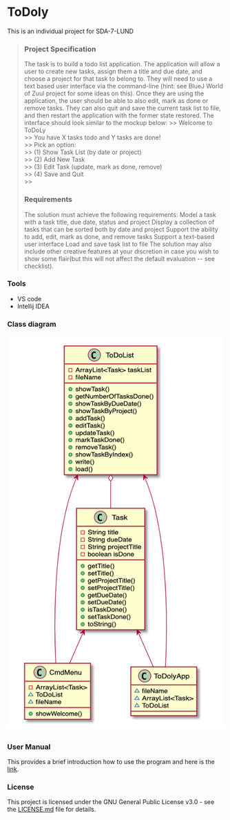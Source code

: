 # ToDoly
This is an individual project for SDA-7-LUND

> ### Project Specification
>The task is to build a todo list application. The application will allow a user to create new tasks, assign them a title and due date, and choose a project for that task to belong to. They will need to use a text based user interface via the command-line (hint: see BlueJ World of Zuul project for some ideas on this). Once they are using the application, the user should be able to also edit, mark as done or remove tasks. They can also quit and save the current task list to file, and then restart the application with the former state restored. The interface should look similar to the mockup below:
>\>> Welcome to ToDoLy    
\>> You have X tasks todo and Y tasks are done!  
\>> Pick an option:     
\>> (1) Show Task List (by date or project)  
\>> (2) Add New Task   
\>> (3) Edit Task (update, mark as done, remove)   
\>> (4) Save and Quit  
\>>    
>### Requirements
>The solution must achieve the following requirements:
Model a task with a task title, due date, status and project
Display a collection of tasks that can be sorted both by date and project
Support the ability to add, edit, mark as done, and remove tasks
Support a text-based user interface
Load and save task list to file
The solution may also include other creative features at your discretion in case you wish to show some flair(but this will not affect the default evaluation -- see checklist).
### Tools
- VS code
- Intellij IDEA
### Class diagram
![image](./figures/ip_class_diagram.png)
### User Manual
This provides a brief introduction how to use the program and here is the [link](./User_manual.md).

<!-- ```puml
'skinparam classAttributeIconSize 0
class Task {
    -String title
    -String dueDate
    -String projectTitle
    -boolean isDone 
    +getTitle()
    +setTitle()
    +getProjectTitle()
    +setProjectTitle()
    +getDueDate()
    +setDueDate()
    +isTaskDone()
    +setTaskDone()
    +toString()
}

class ToDoList {
    -ArrayList<Task> taskList
    -fileName
    +showTask()
    +getNumberOfTasksDone()
    +showTaskByDueDate()
    +showTaskByProject()
    +addTask()
    +editTask()
    +updateTask()
    +markTaskDone()
    +removeTask()
    +showTaskByIndex()
    +write()
    +load()
}

class CmdMenu {
    -ArrayList<Task>
    ~ToDoList
    ~fileName
    +showWelcome()
}

class ToDolyApp {
    ~fileName
    ~ArrayList<Task>
    ~ToDoList
    
    
}


Task <-- CmdMenu 
Task <-- ToDolyApp
ToDoList o-- Task 
ToDoList <-- CmdMenu
ToDoList <-- ToDolyApp


``` -->

### License
This project is licensed under the GNU General Public License v3.0 - see the [LICENSE.md](https://github.com/melvinmajor/TodoList/blob/master/LICENSE.md) file for details.
